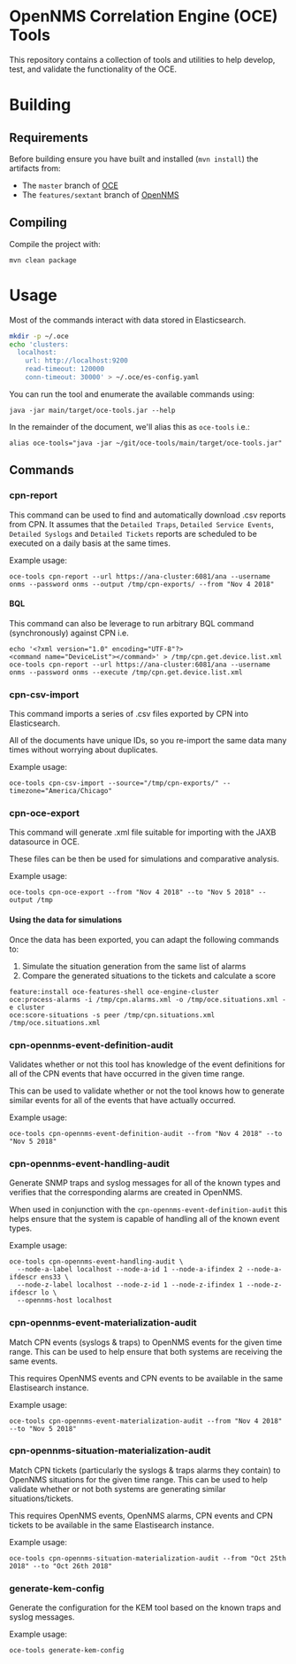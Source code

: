 # OpenNMS Correlation Engine (OCE) Tools

This repository contains a collection of tools and utilities to help develop, test, and validate the functionality of the OCE.

# Building

## Requirements

Before building ensure you have built and installed (`mvn install`) the artifacts from:
* The `master` branch of [OCE](https://github.com/OpenNMS/oce)
* The `features/sextant` branch of [OpenNMS](https://github.com/OpenNMS/opennms/tree/features/sextant)

## Compiling

Compile the project with:

```
mvn clean package
```

# Usage

Most of the commands interact with data stored in Elasticsearch.

```sh
mkdir -p ~/.oce
echo 'clusters:
  localhost:
    url: http://localhost:9200
    read-timeout: 120000
    conn-timeout: 30000' > ~/.oce/es-config.yaml
```

You can run the tool and enumerate the available commands using:
```
java -jar main/target/oce-tools.jar --help
```

In the remainder of the document, we'll alias this as `oce-tools` i.e.:
```
alias oce-tools="java -jar ~/git/oce-tools/main/target/oce-tools.jar"
```

## Commands

### cpn-report

This command can be used to find and automatically download .csv reports from CPN.
It assumes that the `Detailed Traps`, `Detailed Service Events`, `Detailed Syslogs` and `Detailed Tickets` reports are scheduled to be executed on a daily basis at the same times.

Example usage:
```
oce-tools cpn-report --url https://ana-cluster:6081/ana --username onms --password onms --output /tmp/cpn-exports/ --from "Nov 4 2018"
```

#### BQL

This command can also be leverage to run arbitrary BQL command (synchronously) against CPN i.e.
```
echo '<?xml version="1.0" encoding="UTF-8"?>
<command name="DeviceList"></command>' > /tmp/cpn.get.device.list.xml
oce-tools cpn-report --url https://ana-cluster:6081/ana --username onms --password onms --execute /tmp/cpn.get.device.list.xml
```

### cpn-csv-import

This command imports a series of .csv files exported by CPN into Elasticsearch.

All of the documents have unique IDs, so you re-import the same data many times without worrying about duplicates.

Example usage:
```
oce-tools cpn-csv-import --source="/tmp/cpn-exports/" --timezone="America/Chicago"
```

### cpn-oce-export

This command will generate .xml file suitable for importing with the JAXB datasource in OCE.

These files can be then be used for simulations and comparative analysis.

Example usage:
```
oce-tools cpn-oce-export --from "Nov 4 2018" --to "Nov 5 2018" --output /tmp
```

#### Using the data for simulations

Once the data has been exported, you can adapt the following commands to:
1. Simulate the situation generation from the same list of alarms
1. Compare the generated situations to the tickets and calculate a score

```
feature:install oce-features-shell oce-engine-cluster
oce:process-alarms -i /tmp/cpn.alarms.xml -o /tmp/oce.situations.xml -e cluster
oce:score-situations -s peer /tmp/cpn.situations.xml /tmp/oce.situations.xml
```

### cpn-opennms-event-definition-audit

Validates whether or not this tool has knowledge of the event definitions for all of the CPN events that have occurred in the given time range.

This can be used to validate whether or not the tool knows how to generate similar events for all of the events that have actually occurred.

Example usage:
```
oce-tools cpn-opennms-event-definition-audit --from "Nov 4 2018" --to "Nov 5 2018"
```

### cpn-opennms-event-handling-audit

Generate SNMP traps and syslog messages for all of the known types and verifies that the corresponding alarms are created in OpenNMS.

When used in conjunction with the `cpn-opennms-event-definition-audit` this helps ensure that the system is capable of handling all of the known event types.

Example usage:
```
oce-tools cpn-opennms-event-handling-audit \
  --node-a-label localhost --node-a-id 1 --node-a-ifindex 2 --node-a-ifdescr ens33 \
  --node-z-label localhost --node-z-id 1 --node-z-ifindex 1 --node-z-ifdescr lo \
  --opennms-host localhost
```

### cpn-opennms-event-materialization-audit

Match CPN events (syslogs & traps) to OpenNMS events for the given time range.
This can be used to help ensure that both systems are receiving the same events.

This requires OpenNMS events and CPN events to be available in the same Elastisearch instance.

Example usage:
```
oce-tools cpn-opennms-event-materialization-audit --from "Nov 4 2018" --to "Nov 5 2018"
```

### cpn-opennms-situation-materialization-audit

Match CPN tickets (particularly the syslogs & traps alarms they contain) to OpenNMS situations for the given time range.
This can be used to help validate whether or not both systems are generating similar situations/tickets.

This requires OpenNMS events, OpenNMS alarms, CPN events and CPN tickets to be available in the same Elastisearch instance.

Example usage:
```
oce-tools cpn-opennms-situation-materialization-audit --from "Oct 25th 2018" --to "Oct 26th 2018"
```

### generate-kem-config

Generate the configuration for the KEM tool based on the known traps and syslog messages.

Example usage:
```
oce-tools generate-kem-config
```

